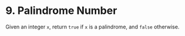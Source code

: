 # 9. Palindrome Number

Given an integer `x`, return `true` if `x` is a palindrome, and `false` otherwise.
